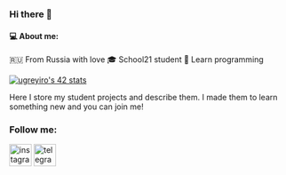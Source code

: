 ### Hi there 👋
#### :computer: About me:
:ru: From Russia with love
:mortar_board: School21 student
:book: Learn programming

[![ugreyiro's 42 stats](https://badge42.herokuapp.com/api/stats/ugreyiro?privacyName=true?privacyEmail=true)](https://github.com/JaeSeoKim/badge42)


Here I store my student projects and describe them. I made them to learn something new and you can join me!


### Follow me:
[<img src='https://cdn.jsdelivr.net/npm/simple-icons@3.0.1/icons/instagram.svg' alt='instagram' height='40'>](https://www.instagram.com/dyuvarov/)  [<img src='https://cdn.jsdelivr.net/npm/simple-icons@3.0.1/icons/telegram.svg' alt='telegram' height='40'>](dyuvarov)  

